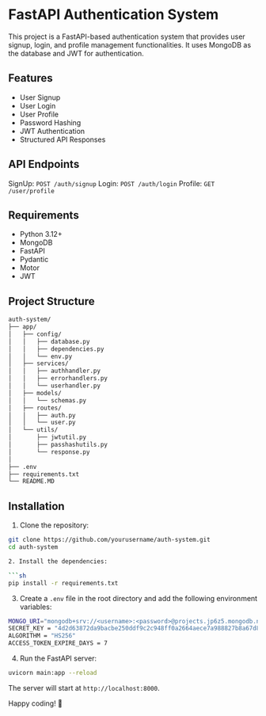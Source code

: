 # FastAPI Authentication System

This project is a FastAPI-based authentication system that provides user signup, login, and profile management functionalities. It uses MongoDB as the database and JWT for authentication.

## Features

- User Signup
- User Login
- User Profile
- Password Hashing
- JWT Authentication
- Structured API Responses

## API Endpoints
 SignUp: `POST /auth/signup`
 Login: `POST /auth/login`
 Profile: `GET /user/profile`


## Requirements

- Python 3.12+
- MongoDB
- FastAPI
- Pydantic
- Motor
- JWT

## Project Structure

```sh
auth-system/
├── app/
│   ├── config/
│   │   ├── database.py
│   │   ├── dependencies.py
│   │   └── env.py
│   ├── services/
│   │   ├── authhandler.py
│   │   ├── errorhandlers.py
│   │   └── userhandler.py
│   ├── models/
│   │   └── schemas.py
│   ├── routes/
│   │   ├── auth.py
│   │   └── user.py
│   └── utils/
│       ├── jwtutil.py
│       ├── passhashutils.py
│       └── response.py
│   
├── .env
├── requirements.txt
└── README.MD
```

## Installation

1. Clone the repository:

```sh
git clone https://github.com/yourusername/auth-system.git
cd auth-system

2. Install the dependencies:

```sh
pip install -r requirements.txt
```

3. Create a `.env` file in the root directory and add the following environment variables:

```sh
MONGO_URI="mongodb+srv://<username>:<password>@projects.jp6z5.mongodb.net/"
SECRET_KEY = "4d2d63872da9bacbe250ddf9c2c948ff0a2664aece7a988827b8a67d88cda078"
ALGORITHM = "HS256"
ACCESS_TOKEN_EXPIRE_DAYS = 7
```

4. Run the FastAPI server:

```sh
uvicorn main:app --reload
```

The server will start at `http://localhost:8000`.


Happy coding! 🚀